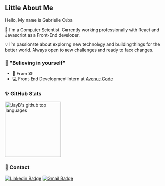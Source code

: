 ## Little About Me
Hello, My name is Gabrielle Cuba

🔭 I'm a Computer Scientist. Currently working professionally with React and Javascript as a Front-End developer.

💡 I’m passionate about exploring new technology and building things for the better world. Always open to new challenges and ready to face changes.

### 🛫 "Believing in yourself"
- 📍 From SP 
- 💻 Front-End Development Intern at [Avenue Code](https://www.avenuecode.com/)

### ✨ GitHub Stats

<a href="https://github.com/gabrielleacuba">
  <img height="180em" src="https://github-readme-stats.vercel.app/api/top-langs/?username=gabrielleacuba&theme=dracula&layout=compact" alt="JayB's github top languages" />
</a>
<br/>

### 📱 Contact 

[![Linkedin Badge](https://img.shields.io/badge/-LinkedIn-blue?style=for-the-badge&logo=Linkedin&logoColor=white&link=https://www.linkedin.com/in/gabriellealmeidacuba/)](https://www.linkedin.com/in/gabriellealmeidacuba/) [![Gmail Badge](https://img.shields.io/badge/-Gmail-c14438?style=for-the-badge&logo=Gmail&logoColor=white&link=mailto:gabrielleacuba@gmail.com/)](mailto:gabrielleacuba@gmail.com/)
